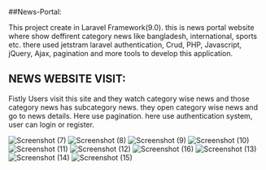 ##News-Portal:

This project create in Laravel Framework(9.0). this is news portal website where show deffirent category news like bangladesh, international, sports etc. there used jetstram laravel authentication, Crud, PHP, Javascript, jQuery, Ajax, pagination and more tools to develop this application.

## NEWS WEBSITE VISIT:

Fistly Users visit this site and they watch category wise news and those category news has subcategory news. they open category wise news and go to news details.
Here use pagination. here use authentication system, user can login or register.


![Screenshot (7)](https://user-images.githubusercontent.com/85999223/222432020-6d71c548-8fe5-4a33-b789-fbf8a326705d.png)
![Screenshot (8)](https://user-images.githubusercontent.com/85999223/222432128-4052e6a8-cdda-4b9b-bb17-ad851fe2ac7b.png)
![Screenshot (9)](https://user-images.githubusercontent.com/85999223/222432135-99fc16ab-ded4-49bc-bc12-716ce8294fed.png)
![Screenshot (10)](https://user-images.githubusercontent.com/85999223/222432165-13eb0476-9d65-4236-9699-b233f1dcaa73.png)
![Screenshot (11)](https://user-images.githubusercontent.com/85999223/222432213-1e0c96df-2879-44b4-a37a-2f3758750c50.png)
![Screenshot (12)](https://user-images.githubusercontent.com/85999223/222432258-b2794850-8df8-4b07-8db9-90a592887d83.png)
![Screenshot (16)](https://user-images.githubusercontent.com/85999223/222432369-beaa64c8-01d2-47cf-a5eb-c8a48014d51f.png)
![Screenshot (13)](https://user-images.githubusercontent.com/85999223/222432402-dee4ce22-271d-4de5-811c-8c412d071005.png)
![Screenshot (14)](https://user-images.githubusercontent.com/85999223/222432425-50a2fed7-48ba-4ee3-8d0b-aef7774d0e31.png)
![Screenshot (15)](https://user-images.githubusercontent.com/85999223/222432448-364ce9de-7d08-4b15-ad4f-330871ceb06f.png)
